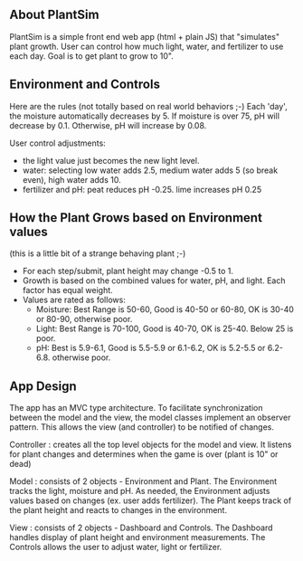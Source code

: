 ## About PlantSim
PlantSim is a simple front end web app (html + plain JS) that "simulates" plant growth. User can control 
how much light, water, and fertilizer to use each day. Goal is to get plant to grow to 10".

## Environment and Controls
Here are the rules (not totally based on real world behaviors ;-)
    Each 'day', the moisture automatically decreases by 5. If moisture is over 75, pH will decrease by 0.1.
    Otherwise, pH will increase by 0.08.

User control adjustments:
* the light value just becomes the new light level.
* water: selecting low water adds 2.5, medium water adds 5 (so break even), high water adds 10.
* fertilizer and pH: peat reduces pH -0.25.  lime increases pH 0.25

## How the Plant Grows based on Environment values
(this is a little bit of a strange behaving plant ;-)

* For each step/submit, plant height may change -0.5 to 1. 
* Growth is based on the combined values for water, pH, and light. Each factor has equal weight.
* Values are rated as follows:
  * Moisture: Best Range is 50-60, Good is 40-50 or 60-80, OK is 30-40 or 80-90, otherwise poor.
  * Light: Best Range is 70-100, Good is 40-70, OK is 25-40.  Below 25 is poor.
  * pH: Best is 5.9-6.1, Good is 5.5-5.9 or 6.1-6.2, OK is 5.2-5.5 or 6.2-6.8.  otherwise poor.

## App Design
The app has an MVC type architecture. To facilitate synchronization between the model and the view, 
the model classes implement an observer pattern. This allows the view (and controller) to be notified 
of changes.

Controller : creates all the top level objects for the model and view. It listens for plant changes
and determines when the game is over (plant is 10" or dead)
 
Model : consists of 2 objects - Environment and Plant. The Environment tracks the light, moisture and pH.
As needed, the Environment adjusts values based on changes (ex. user adds fertilizer). The Plant keeps
track of the plant height and reacts to changes in the environment.

View : consists of 2 objects - Dashboard and Controls. The Dashboard handles display of plant height
and environment measurements. The Controls allows the user to adjust water, light or fertilizer.
